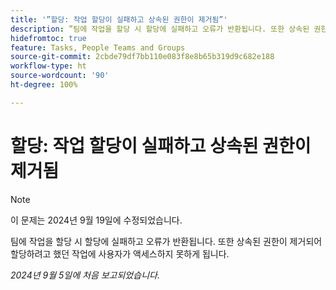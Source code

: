 ```yaml
---
title: '”할당: 작업 할당이 실패하고 상속된 권한이 제거됨”'
description: ”팀에 작업을 할당 시 할당에 실패하고 오류가 반환됩니다. 또한 상속된 권한이 제거되어 할당하려고 했던 작업에 사용자가 액세스하지 못하게 됩니다.”
hidefromtoc: true
feature: Tasks, People Teams and Groups
source-git-commit: 2cbde79df7bb110e083f8e8b65b319d9c682e188
workflow-type: ht
source-wordcount: '90'
ht-degree: 100%

---
```


# 할당: 작업 할당이 실패하고 상속된 권한이 제거됨

>[!NOTE]
>
>이 문제는 2024년 9월 19일에 수정되었습니다.

팀에 작업을 할당 시 할당에 실패하고 오류가 반환됩니다. 또한 상속된 권한이 제거되어 할당하려고 했던 작업에 사용자가 액세스하지 못하게 됩니다.

_2024년 9월 5일에 처음 보고되었습니다._
